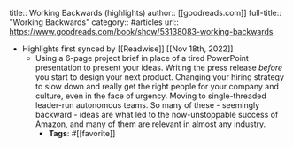 title:: Working Backwards (highlights)
author:: [[goodreads.com]]
full-title:: "Working Backwards"
category:: #articles
url:: https://www.goodreads.com/book/show/53138083-working-backwards

- Highlights first synced by [[Readwise]] [[Nov 18th, 2022]]
	- Using a 6-page project brief in place of a tired PowerPoint presentation to present your ideas. Writing the press release *before* you start to design your next product. Changing your hiring strategy to slow down and really get the right people for your company and culture, even in the face of urgency. Moving to single-threaded leader-run autonomous teams. So many of these - seemingly backward - ideas are what led to the now-unstoppable success of Amazon, and many of them are relevant in almost any industry.
		- **Tags**: #[[favorite]]